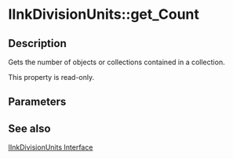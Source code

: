 # IInkDivisionUnits::get_Count

## Description

Gets the number of objects or collections contained in a collection.

This property is read-only.

## Parameters

## See also

[IInkDivisionUnits Interface](https://learn.microsoft.com/windows/desktop/api/msinkaut15/nn-msinkaut15-iinkdivisionunits)